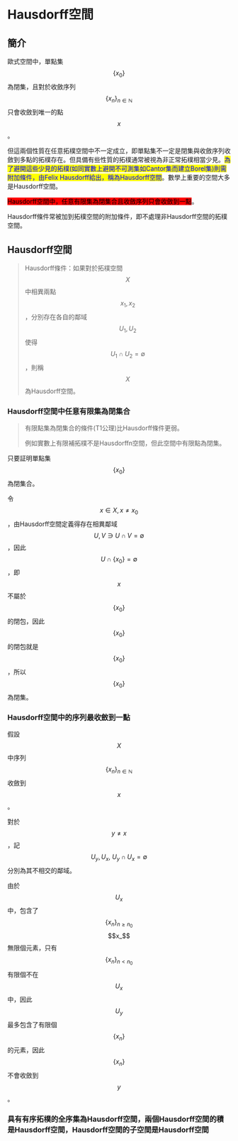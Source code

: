 # Hausdorff空間

## 簡介

歐式空間中，單點集$$\{x_0\}$$為閉集，且對於收斂序列$$\{x_n\}_{n \in \mathbb{N}}$$只會收斂到唯一的點$$x$$。

但這兩個性質在任意拓樸空間中不一定成立，即單點集不一定是閉集與收斂序列收斂到多點的拓樸存在。但具備有些性質的拓樸通常被視為非正常拓樸相當少見。<mark style="color:blue;">為了避開這些少見的拓樸(如同實數上避開不可測集如Cantor集而建立Borel集)則需附加條件，由Felix Hausdorff給出，稱為Hausdorff空間</mark>。數學上重要的空間大多是Hausdorff空間。

<mark style="background-color:red;">Hausdorff空間中，任意有限集為閉集合且收斂序列只會收斂到一點</mark>。

Hausdorff條件常被加到拓樸空間的附加條件，即不處理非Hausdorff空間的拓樸空間。

## Hausdorff空間

> Hausdorff條件：如果對於拓樸空間$$X$$中相異兩點$$x_1, x_2$$，分別存在各自的鄰域$$U_1, U_2$$使得$$U_1 \cap U_2 =\emptyset$$，則稱$$X$$為Hausdorff空間。

### Hausdorff空間中任意有限集為閉集合

> 有限點集為閉集合的條件(T1公理)比Hausdorff條件更弱。
>
> 例如實數上有限補拓樸不是Hausdorffn空間，但此空間中有限點為閉集。

只要証明單點集$$\{x_0\}$$為閉集合。

令$$x \in X, x \neq x_0$$，由Hausdorff空間定義得存在相異鄰域$$U, V \ni U \cap V=\emptyset$$，因此$$U \cap \{x_0\} =\emptyset$$，即$$x$$不屬於$$\{x_0\}$$的閉包，因此$$\{x_0\}$$的閉包就是$$\{x_0\}$$，所以$$\{x_0\}$$為閉集。

### Hausdorff空間中的序列最收斂到一點

假設$$X$$中序列$$\{x_n\}_{n \in \mathbb{N}}$$收斂到$$x$$。

對於$$y \neq x$$，記$$U_y, U_x, ~ U_y \cap U_x = \emptyset$$分別為其不相交的鄰域。

由於$$U_x$$中，包含了$$\{x_n\}_{n \geq n_0}$$$$x_$$無限個元素，只有$$\{x_n\}_{n < n_0}$$有限個不在$$U_x$$中，因此$$U_y$$最多包含了有限個$$\{x_n\}$$的元素，因此$$\{x_n\}$$不會收斂到$$y$$。

### 具有有序拓樸的全序集為Hausdorff空間，兩個Hausdorff空間的積是Hausdorff空間，Hausdorff空間的子空間是Hausdorff空間
